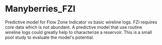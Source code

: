 # Manyberries_FZI
Predictive model for Flow Zone Indicator vs basic wireline logs.
FZI requires core data which is not abundant.  A predictive model that use routine wireline logs could greatly help to characterize a reservoir.
This is a small pool study to evaluate the model's potential.
